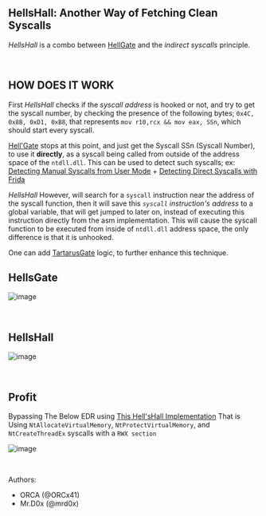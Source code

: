 ## HellsHall: Another Way of Fetching Clean Syscalls
*HellsHall* is a combo between [HellGate](https://github.com/am0nsec/HellsGate) and the *indirect syscalls* principle.  

<br>


## HOW DOES IT WORK
First *HellsHall* checks if the *syscall address* is hooked or not, and try to get the syscall number, by checking the presence of the following bytes; `0x4C, 0x8B, 0xD1, 0xB8`, that represents `mov r10,rcx && mov eax, SSn`, which should start every syscall.

[Hell'Gate](https://github.com/am0nsec/HellsGate) stops at this point, and just get the Syscall SSn (Syscall Number), to use it **directly**, as a syscall being called from outside of the address space of the `ntdll.dll`. This can be used to detect such syscalls; ex: [Detecting Manual Syscalls from User Mode](https://winternl.com/detecting-manual-syscalls-from-user-mode/)  +  [Detecting Direct Syscalls with Frida](https://passthehashbrowns.github.io/detecting-direct-syscalls-with-frida)

*HellsHall* However, will search for a `syscall` instruction near the address of the syscall function, then it will save this *`syscall` instruction's address* to a global variable, that will get jumped to later on, instead of executing this instruction directly from the asm implementation. This will cause the syscall function to be executed from inside of `ntdll.dll` address space, the only difference is that it is unhooked.

One can add [TartarusGate](https://github.com/trickster0/TartarusGate) logic, to further enhance this technique.


## HellsGate 
![image](https://user-images.githubusercontent.com/111295429/210207400-594383fb-158f-415c-9e3a-2d3d43198644.png)


<br>

## HellsHall
![image](https://user-images.githubusercontent.com/111295429/210207411-f6dca820-dbfe-4c87-bb33-60e0d036bd73.png)


<br>

## Profit
Bypassing The Below EDR using [This Hell'sHall Implementation](https://github.com/Maldev-Academy/HellHall/blob/main/Hell'sHall-Clang%26NoCrt.zip) That is Using `NtAllocateVirtualMemory`, `NtProtectVirtualMemory`, and `NtCreateThreadEx` syscalls with a `RWX section` 

![image](https://user-images.githubusercontent.com/111295429/210299245-d366566a-0e14-4622-8bb0-91fd645a9d2e.png)


<br>


Authors:
- ORCA (@ORCx41)
- Mr.D0x (@mrd0x)

